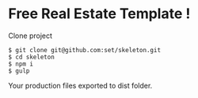 # Free Real Estate Template !

Clone project
````
$ git clone git@github.com:set/skeleton.git
$ cd skeleton
$ npm i
$ gulp
````
Your production files exported to dist folder.
